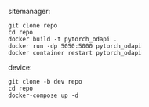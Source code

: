 sitemanager:

```
git clone repo
cd repo
docker build -t pytorch_odapi .
docker run -dp 5050:5000 pytorch_odapi
docker container restart pytorch_odapi
```

device:

```
git clone -b dev repo
cd repo
docker-compose up -d
```
